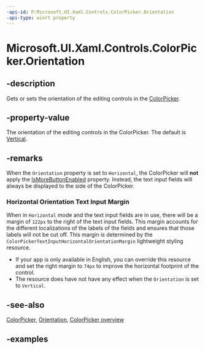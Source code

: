 ```yaml
---
-api-id: P:Microsoft.UI.Xaml.Controls.ColorPicker.Orientation
-api-type: winrt property
---
```


# Microsoft.UI.Xaml.Controls.ColorPicker.Orientation

<!--
public Windows.UI.Xaml.Controls.Orientation Orientation { get; set; }
-->


## -description

Gets or sets the orientation of the editing controls in the [ColorPicker](colorpicker.md).

## -property-value

The orientation of the editing controls in the ColorPicker. The default is [Vertical](orientation.md).

## -remarks

When the `Orientation` property is set to `Horizontal`, the ColorPicker will **not** apply the [IsMoreButtonEnabled](colorpicker_ismorebuttonvisible.md) property. Instead, the text input fields will always be displayed to the side of the ColorPicker.

### Horizontal Orientation Text Input Margin
When in `Horizontal` mode and the text input fields are in use, there will be a margin of `122px` to the right of the text input fields. This margin accounts for the different localizations of the labels of the fields and ensures that those labels will not be cut off. This margin is determined by the `ColorPickerTextInputHorizontalOrientationMargin` lightweight styling resource.

- If your app is only available in English, you can override this resource and set the right margin to `74px` to improve the horizontal footprint of the control.
- The resource does have not have any effect when the `Orientation` is set to `Vertical`.

## -see-also

[ColorPicker](colorpicker.md), [Orientation](orientation.md), [ColorPicker overview](/windows/apps/design/controls/colorpicker)

## -examples


